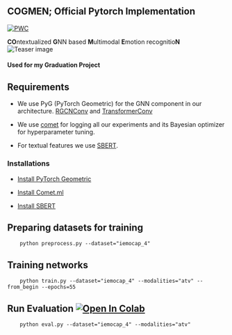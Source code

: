 ## COGMEN; Official Pytorch Implementation
[![PWC](https://img.shields.io/endpoint.svg?url=https://paperswithcode.com/badge/cogmen-contextualized-gnn-based-multimodal/multimodal-emotion-recognition-on-iemocap)](https://paperswithcode.com/sota/multimodal-emotion-recognition-on-iemocap?p=cogmen-contextualized-gnn-based-multimodal)

**CO**ntextualized **G**NN based **M**ultimodal **E**motion recognitio**N**
![Teaser image](./COGMEN_architecture.png)


#### Used for my Graduation Project


## Requirements

- We use PyG (PyTorch Geometric) for the GNN component in our architecture. [RGCNConv](https://pytorch-geometric.readthedocs.io/en/latest/modules/nn.html#torch_geometric.nn.conv.RGCNConv) and [TransformerConv](https://pytorch-geometric.readthedocs.io/en/latest/modules/nn.html#torch_geometric.nn.conv.TransformerConv)

- We use [comet](https://comet.ml) for logging all our experiments and its Bayesian optimizer for hyperparameter tuning. 

- For textual features we use [SBERT](https://www.sbert.net/).
### Installations
- [Install PyTorch Geometric](https://pytorch-geometric.readthedocs.io/en/latest/notes/installation.html)

- [Install Comet.ml](https://www.comet.ml/docs/python-sdk/advanced/)
- [Install SBERT](https://www.sbert.net/)


## Preparing datasets for training

        python preprocess.py --dataset="iemocap_4"

## Training networks 

        python train.py --dataset="iemocap_4" --modalities="atv" --from_begin --epochs=55

## Run Evaluation [![Open In Colab](https://colab.research.google.com/assets/colab-badge.svg)](https://colab.research.google.com/drive/1biIvonBdJWo2TiYyTiQkxZ_V88JEXa_d?usp=sharing)

        python eval.py --dataset="iemocap_4" --modalities="atv"
